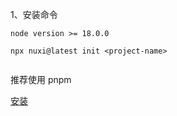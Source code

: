 1、安装命令
 	
 ```
node version >= 18.0.0
 	
npx nuxi@latest init <project-name>
 	
```

推荐使用 pnpm 

[安装](https://nuxt.com/docs/getting-started/installation)